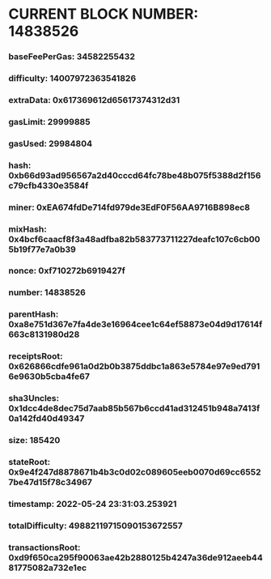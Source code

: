 # CURRENT BLOCK NUMBER: 14838526

### baseFeePerGas: 34582255432
### difficulty: 14007972363541826
### extraData: 0x617369612d65617374312d31
### gasLimit: 29999885
### gasUsed: 29984804
### hash: 0xb66d93ad956567a2d40cccd64fc78be48b075f5388d2f156c79cfb4330e3584f
### miner: 0xEA674fdDe714fd979de3EdF0F56AA9716B898ec8
### mixHash: 0x4bcf6caacf8f3a48adfba82b583773711227deafc107c6cb005b19f77e7a0b39
### nonce: 0xf710272b6919427f
### number: 14838526
### parentHash: 0xa8e751d367e7fa4de3e16964cee1c64ef58873e04d9d17614f663c8131980d28
### receiptsRoot: 0x626866cdfe961a0d2b0b3875ddbc1a863e5784e97e9ed7916e9630b5cba4fe67
### sha3Uncles: 0x1dcc4de8dec75d7aab85b567b6ccd41ad312451b948a7413f0a142fd40d49347
### size: 185420
### stateRoot: 0x9e4f247d8878671b4b3c0d02c089605eeb0070d69cc65527be47d15f78c34967
### timestamp: 2022-05-24 23:31:03.253921
### totalDifficulty: 49882119715090153672557
### transactionsRoot: 0xd9f650ca295f90063ae42b2880125b4247a36de912aeeb4481775082a732e1ec
